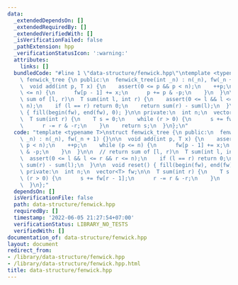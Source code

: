 ```yaml
---
data:
  _extendedDependsOn: []
  _extendedRequiredBy: []
  _extendedVerifiedWith: []
  _isVerificationFailed: false
  _pathExtension: hpp
  _verificationStatusIcon: ':warning:'
  attributes:
    links: []
  bundledCode: "#line 1 \"data-structure/fenwick.hpp\"\ntemplate <typename T>\nstruct\
    \ fenwick_tree {\n public:\n  fenwick_tree(int _n) : n(_n), fw(_n + 1) {}\n\n\
    \  void add(int p, T x) {\n    assert(0 <= p && p < n);\n    ++p;\n    while (p\
    \ <= n) {\n      fw[p - 1] += x;\n      p += p & -p;\n    }\n  }\n\n  // return\
    \ sum of [l, r)\n  T sum(int l, int r) {\n    assert(0 <= l && l <= r && r <=\
    \ n);\n    if (l == r) return 0;\n    return sum(r) - sum(l);\n  }\n\n  void reset()\
    \ { fill(begin(fw), end(fw), 0); }\n\n private:\n  int n;\n  vector<T> fw;\n\n\
    \  T sum(int r) {\n    T s = 0;\n    while (r > 0) {\n      s += fw[r - 1];\n\
    \      r -= r & -r;\n    }\n    return s;\n  }\n};\n"
  code: "template <typename T>\nstruct fenwick_tree {\n public:\n  fenwick_tree(int\
    \ _n) : n(_n), fw(_n + 1) {}\n\n  void add(int p, T x) {\n    assert(0 <= p &&\
    \ p < n);\n    ++p;\n    while (p <= n) {\n      fw[p - 1] += x;\n      p += p\
    \ & -p;\n    }\n  }\n\n  // return sum of [l, r)\n  T sum(int l, int r) {\n  \
    \  assert(0 <= l && l <= r && r <= n);\n    if (l == r) return 0;\n    return\
    \ sum(r) - sum(l);\n  }\n\n  void reset() { fill(begin(fw), end(fw), 0); }\n\n\
    \ private:\n  int n;\n  vector<T> fw;\n\n  T sum(int r) {\n    T s = 0;\n    while\
    \ (r > 0) {\n      s += fw[r - 1];\n      r -= r & -r;\n    }\n    return s;\n\
    \  }\n};"
  dependsOn: []
  isVerificationFile: false
  path: data-structure/fenwick.hpp
  requiredBy: []
  timestamp: '2022-06-05 21:27:54+07:00'
  verificationStatus: LIBRARY_NO_TESTS
  verifiedWith: []
documentation_of: data-structure/fenwick.hpp
layout: document
redirect_from:
- /library/data-structure/fenwick.hpp
- /library/data-structure/fenwick.hpp.html
title: data-structure/fenwick.hpp
---
```

